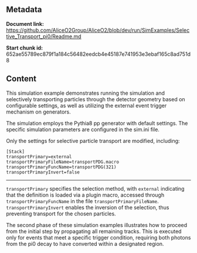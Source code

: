 ## Metadata

**Document link:** https://github.com/AliceO2Group/AliceO2/blob/dev/run/SimExamples/Selective_Transport_pi0/Readme.md

**Start chunk id:** 652ae55789ec879f1a184c56482eedcb4e45187e741953e3ebaf165c8ad751d8

## Content

<!-- doxy
\page refrunSimExamplesSelective_Transport_pi0 Example of Selective Particle Transport
/doxy -->

This simulation example demonstrates running the simulation and selectively transporting particles
through the detector geometry based on configurable settings, as well as utilizing the external event trigger
mechanism on generators.

The simulation employs the Pythia8 pp generator with default settings.
The specific simulation parameters are configured in the sim.ini file.

Only the settings for selective particle transport are modified, including:
```
[Stack]
transportPrimary=external
transportPrimaryFileName=transportPDG.macro
transportPrimaryFuncName=transportPDG(321)
transportPrimaryInvert=false
```

---

`transportPrimary` specifies the selection method, with `external` indicating that the definition is loaded via a plugin macro, accessed through `transportPrimaryFuncName` in the file `transportPrimaryFileName`. `transportPrimaryInvert` enables the inversion of the selection, thus preventing transport for the chosen particles.

The second phase of these simulation examples illustrates how to proceed from the initial step by propagating all remaining tracks. This is executed only for events that meet a specific trigger condition, requiring both photons from the pi0 decay to have converted within a designated region.